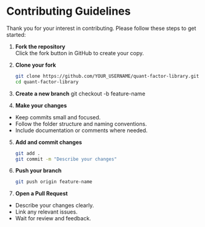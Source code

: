 # Contributing Guidelines

Thank you for your interest in contributing. Please follow these steps to get started:

1. **Fork the repository**  
   Click the fork button in GitHub to create your copy.

2. **Clone your fork**  
   ```bash
   git clone https://github.com/YOUR_USERNAME/quant-factor-library.git
   cd quant-factor-library
3. **Create a new branch** 
   git checkout -b feature-name
4. **Make your changes**
- Keep commits small and focused.
- Follow the folder structure and naming conventions.
- Include documentation or comments where needed.
5. **Add and commit changes**
    ```bash
    git add .
    git commit -m "Describe your changes"
6. **Push your branch**
   ```bash
   git push origin feature-name
7. **Open a Pull Request**
- Describe your changes clearly.
- Link any relevant issues.
- Wait for review and feedback.

